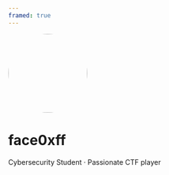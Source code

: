 ```yaml
---
framed: true
---
```


<img src="/img/avatar.png" style="border-radius: 50%; width: 160px; margin: 0 auto;" />

# face0xff

Cybersecurity Student &middot; Passionate CTF player
